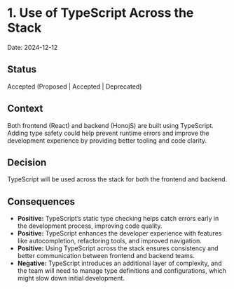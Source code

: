 # 1. Use of TypeScript Across the Stack

Date: 2024-12-12

## Status

Accepted (Proposed | Accepted | Deprecated)

## Context

Both frontend (React) and backend (HonojS) are built using TypeScript. Adding type safety could help prevent runtime errors and improve the development experience by providing better tooling and code clarity.

## Decision

TypeScript will be used across the stack for both the frontend and backend.

## Consequences

- **Positive:** TypeScript’s static type checking helps catch errors early in the development process, improving code quality.
- **Positive:** TypeScript enhances the developer experience with features like autocompletion, refactoring tools, and improved navigation.
- **Positive:** Using TypeScript across the stack ensures consistency and better communication between frontend and backend teams.
- **Negative:** TypeScript introduces an additional layer of complexity, and the team will need to manage type definitions and configurations, which might slow down initial development.
